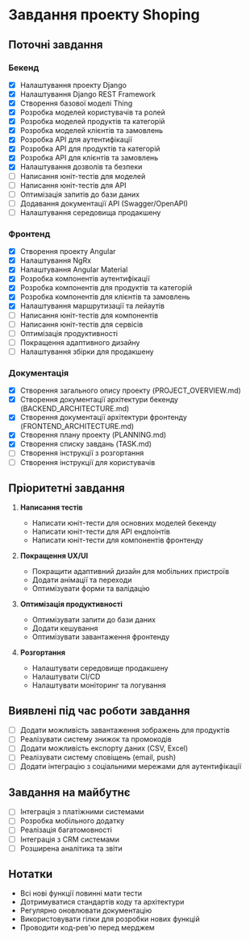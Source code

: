 # Завдання проекту Shoping

## Поточні завдання

### Бекенд

- [x] Налаштування проекту Django
- [x] Налаштування Django REST Framework
- [x] Створення базової моделі Thing
- [x] Розробка моделей користувачів та ролей
- [x] Розробка моделей продуктів та категорій
- [x] Розробка моделей клієнтів та замовлень
- [x] Розробка API для аутентифікації
- [x] Розробка API для продуктів та категорій
- [x] Розробка API для клієнтів та замовлень
- [x] Налаштування дозволів та безпеки
- [ ] Написання юніт-тестів для моделей
- [ ] Написання юніт-тестів для API
- [ ] Оптимізація запитів до бази даних
- [ ] Додавання документації API (Swagger/OpenAPI)
- [ ] Налаштування середовища продакшену

### Фронтенд

- [x] Створення проекту Angular
- [x] Налаштування NgRx
- [x] Налаштування Angular Material
- [x] Розробка компонентів аутентифікації
- [x] Розробка компонентів для продуктів та категорій
- [x] Розробка компонентів для клієнтів та замовлень
- [x] Налаштування маршрутизації та лейаутів
- [ ] Написання юніт-тестів для компонентів
- [ ] Написання юніт-тестів для сервісів
- [ ] Оптимізація продуктивності
- [ ] Покращення адаптивного дизайну
- [ ] Налаштування збірки для продакшену

### Документація

- [x] Створення загального опису проекту (PROJECT_OVERVIEW.md)
- [x] Створення документації архітектури бекенду (BACKEND_ARCHITECTURE.md)
- [x] Створення документації архітектури фронтенду (FRONTEND_ARCHITECTURE.md)
- [x] Створення плану проекту (PLANNING.md)
- [x] Створення списку завдань (TASK.md)
- [ ] Створення інструкції з розгортання
- [ ] Створення інструкції для користувачів

## Пріоритетні завдання

1. **Написання тестів**
   - Написати юніт-тести для основних моделей бекенду
   - Написати юніт-тести для API ендпоінтів
   - Написати юніт-тести для компонентів фронтенду

2. **Покращення UX/UI**
   - Покращити адаптивний дизайн для мобільних пристроїв
   - Додати анімації та переходи
   - Оптимізувати форми та валідацію

3. **Оптимізація продуктивності**
   - Оптимізувати запити до бази даних
   - Додати кешування
   - Оптимізувати завантаження фронтенду

4. **Розгортання**
   - Налаштувати середовище продакшену
   - Налаштувати CI/CD
   - Налаштувати моніторинг та логування

## Виявлені під час роботи завдання

- [ ] Додати можливість завантаження зображень для продуктів
- [ ] Реалізувати систему знижок та промокодів
- [ ] Додати можливість експорту даних (CSV, Excel)
- [ ] Реалізувати систему сповіщень (email, push)
- [ ] Додати інтеграцію з соціальними мережами для аутентифікації

## Завдання на майбутнє

- [ ] Інтеграція з платіжними системами
- [ ] Розробка мобільного додатку
- [ ] Реалізація багатомовності
- [ ] Інтеграція з CRM системами
- [ ] Розширена аналітика та звіти

## Нотатки

- Всі нові функції повинні мати тести
- Дотримуватися стандартів коду та архітектури
- Регулярно оновлювати документацію
- Використовувати гілки для розробки нових функцій
- Проводити код-рев'ю перед мерджем
